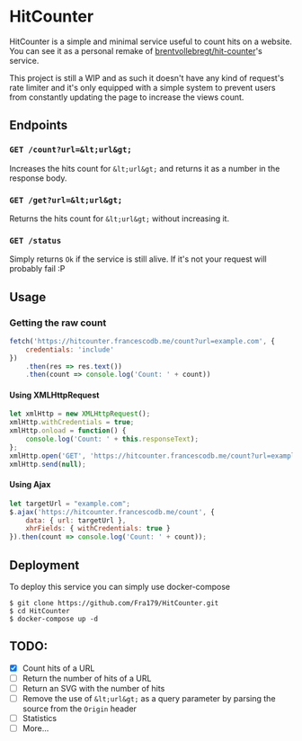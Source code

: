 # HitCounter
HitCounter is a simple and minimal service useful to count hits on a website. 
You can see it as a personal remake of [brentvollebregt/hit-counter](https://github.com/brentvollebregt/hit-counter)'s service. 

This project is still a WIP and as such it doesn't have any kind of request's rate limiter and it's only equipped 
with a simple system to prevent users from constantly updating the page to increase the views count.  

## Endpoints
### `GET /count?url=&lt;url&gt;`
Increases the hits count for `&lt;url&gt;` and returns it as a number in the response body. 

### `GET /get?url=&lt;url&gt;`
Returns the hits count for `&lt;url&gt;` without increasing it. 

### `GET /status`
Simply returns `Ok` if the service is still alive. If it's not your request will probably fail :P

## Usage
### Getting the raw count

```javascript
fetch('https://hitcounter.francescodb.me/count?url=example.com', {
    credentials: 'include'
})
    .then(res => res.text())
    .then(count => console.log('Count: ' + count))
```

#### Using XMLHttpRequest

```javascript
let xmlHttp = new XMLHttpRequest();
xmlHttp.withCredentials = true;
xmlHttp.onload = function() {
    console.log('Count: ' + this.responseText);
};
xmlHttp.open('GET', 'https://hitcounter.francescodb.me/count?url=example.com', true);
xmlHttp.send(null);
```

#### Using Ajax

```javascript
let targetUrl = "example.com";
$.ajax('https://hitcounter.francescodb.me/count', {
    data: { url: targetUrl },
    xhrFields: { withCredentials: true }
}).then(count => console.log('Count: ' + count));
```

## Deployment 
To deploy this service you can simply use docker-compose
```shell
$ git clone https://github.com/Fra179/HitCounter.git
$ cd HitCounter
$ docker-compose up -d
```

## TODO:
- [x] Count hits of a URL
- [ ] Return the number of hits of a URL
- [ ] Return an SVG with the number of hits
- [ ] Remove the use of `&lt;url&gt;` as a query parameter by parsing the source from the `Origin` header
- [ ] Statistics
- [ ] More...